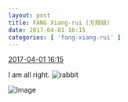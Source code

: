 ```yaml
---
layout: post
title: FANG Xiang-rui (方翔锐)
date: 2017-04-01 16:15
categories: [ 'fang-xiang-rui' ]
---
```


<div class="weibo-info">
  <a href="http://weibo.com/6117583008/ECv2z296M">2017-04-01 16:15</a>
</div>

I am all right. ![rabbit](http://img.t.sinajs.cn/t4/appstyle/expression/ext/normal/81/rabbit_org.gif)

<!-- more -->

![Image](http://wx2.sinaimg.cn/mw690/006G0KNGgy1fe790bwrelj30d60m70ug.jpg)
